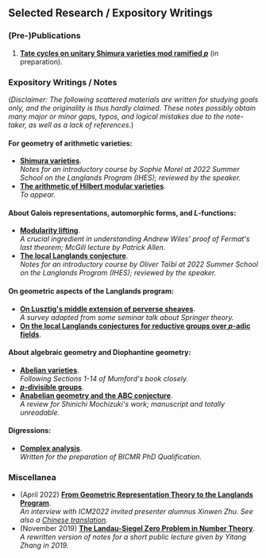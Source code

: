 ## Selected Research / Expository Writings

### (Pre-)Publications

1. [**Tate cycles on unitary Shimura varieties mod ramified _p_**]() (in preparation).




### Expository Writings / Notes

(_Disclaimer: The following scattered materials are written for studying goals only, and the originality is thus hardly claimed. These notes possibly obtain many major or minor gaps, typos, and logical mistakes due to the note-taker, as well as a lack of references._)

#### For geometry of arithmetic varieties:

- [**Shimura varieties**](./blurbs/Shvar.pdf). <br/>
 _Notes for an introductory course by Sophie Morel at 2022 Summer School on the Langlands Program (IHES); reviewed by the speaker._
- [**The arithmetic of Hilbert modular varieties**](./blurbs/Hilb.pdf). <br/>
 _To appear._


#### About Galois representations, automorphic forms, and _L_-functions:

- [**Modularity lifting**](./blurbs/modlift.pdf). <br/>
 _A crucial ingredient in understanding Andrew Wiles' proof of Fermat's last theorem; McGill lecture by Patrick Allen._
- [**The local Langlands conjecture**](./blurbs/LLC.pdf). <br/>
 _Notes for an introductory course by Oliver Taïbi at 2022 Summer School on the Langlands Program (IHES); reviewed by the speaker._



#### On geometric aspects of the Langlands program:

- [**On Lusztig's middle extension of perverse sheaves**](./blurbs/MidExt.pdf). <br/>
 _A survey adapted from some seminar talk about Springer theory._
- [**On the local Langlands conjectures for reductive groups over _p_-adic fields**]().

#### About algebraic geometry and Diophantine geometry:

- [**Abelian varieties**](./blurbs/AV2022.pdf). <br/>
 _Following Sections 1-14 of Mumford's book closely._
- [**_p_-divisible groups**]().
- [**Anabelian geometry and the ABC conjecture**](./blurbs/AAGABC.pdf). <br/>
 _A review for Shinichi Mochizuki's work; manuscript and totally unreadable._

#### Digressions:

- [**Complex analysis**](./blurbs/complex.pdf). <br/>
 _Written for the preparation of BICMR PhD Qualification._






### Miscellanea

- (April 2022) [**From Geometric Representation Theory to the Langlands Program**](./miscellanea/Zhu-interview-en.pdf). <br/>
 _An interview with ICM2022 invited presenter alumnus Xinwen Zhu. See also a [Chinese translation](./miscellanea/Zhu-interview-ch.pdf)._
- (November 2019) [**The Landau-Siegel Zero Problem in Number Theory**](./miscellanea/Landau-Siegel.pdf). <br/>
 _A rewritten version of notes for a short public lecture given by Yitang Zhang in 2019._
  
